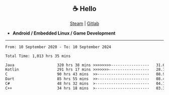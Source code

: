 <h2 align="center"> ☕ Hello </h2>

<p align="center">
  <a href="https://steamcommunity.com/id/Niforances/">Steam</a> |
  <a href="https://gitlab.com/niforances">Gitlab</a>
</p>

 - **Android / Embedded Linux / Game Development**

------

<!--START_SECTION:waka-->

```txt
From: 10 September 2020 - To: 10 September 2024

Total Time: 1,013 hrs 35 mins

Java                   320 hrs 38 mins >>>>>>>>-----------------   31.63 %
Kotlin                 291 hrs 17 mins >>>>>>>------------------   28.74 %
C                      90 hrs 43 mins  >>-----------------------   08.95 %
Dart                   85 hrs 55 mins  >>-----------------------   08.48 %
C#                     48 hrs 32 mins  >------------------------   04.79 %
C++                    34 hrs 18 mins  >------------------------   03.39 %
```

<!--END_SECTION:waka-->
